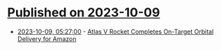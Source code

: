 # [Published on 2023-10-09](index.md)

* [2023-10-09, 05:27:00](https://soylentnews.org/article.pl?sid=23/10/08/1418224&from=rss) - [Atlas V Rocket Completes On-Target Orbital Delivery for Amazon](https://soylentnews.org/article.pl?sid=23/10/08/1418224&from=rss)
